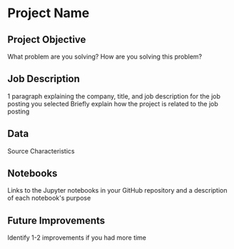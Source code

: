 # Project Name
## Project Objective
What problem are you solving?
How are you solving this problem?
## Job Description
1 paragraph explaining the company, title, and job description for the job posting you selected
Briefly explain how the project is related to the job posting
## Data
Source
Characteristics
## Notebooks
Links to the Jupyter notebooks in your GitHub repository and a description of each notebook's purpose
## Future Improvements
Identify 1-2 improvements if you had more time
